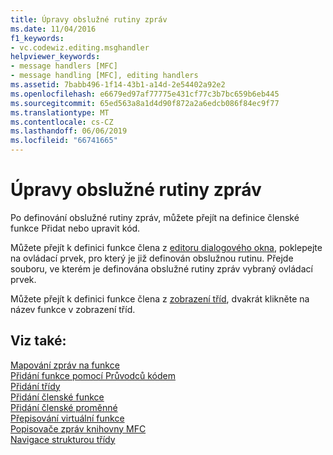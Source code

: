```yaml
---
title: Úpravy obslužné rutiny zpráv
ms.date: 11/04/2016
f1_keywords:
- vc.codewiz.editing.msghandler
helpviewer_keywords:
- message handlers [MFC]
- message handling [MFC], editing handlers
ms.assetid: 7babb496-1f14-43b1-a14d-2e54402a92e2
ms.openlocfilehash: e6679ed97af77775e431cf77c3b7bc659b6eb445
ms.sourcegitcommit: 65ed563a8a1d4d90f872a2a6edcb086f84ec9f77
ms.translationtype: MT
ms.contentlocale: cs-CZ
ms.lasthandoff: 06/06/2019
ms.locfileid: "66741665"
---
```

# <a name="editing-a-message-handler"></a>Úpravy obslužné rutiny zpráv

Po definování obslužné rutiny zpráv, můžete přejít na definice členské funkce Přidat nebo upravit kód.

Můžete přejít k definici funkce člena z [editoru dialogového okna](../../windows/dialog-editor.md), poklepejte na ovládací prvek, pro který je již definován obslužnou rutinu. Přejde souboru, ve kterém je definována obslužné rutiny zpráv vybraný ovládací prvek.

Můžete přejít k definici funkce člena z [zobrazení tříd](/visualstudio/ide/viewing-the-structure-of-code), dvakrát klikněte na název funkce v zobrazení tříd.

## <a name="see-also"></a>Viz také:

[Mapování zpráv na funkce](../../mfc/reference/mapping-messages-to-functions.md)<br/>
[Přidání funkce pomocí Průvodců kódem](../../ide/adding-functionality-with-code-wizards-cpp.md)<br/>
[Přidání třídy](../../ide/adding-a-class-visual-cpp.md)<br/>
[Přidání členské funkce](../../ide/adding-a-member-function-visual-cpp.md)<br/>
[Přidání členské proměnné](../../ide/adding-a-member-variable-visual-cpp.md)<br/>
[Přepisování virtuální funkce](../../ide/overriding-a-virtual-function-visual-cpp.md)<br/>
[Popisovače zpráv knihovny MFC](../../mfc/reference/adding-an-mfc-message-handler.md)<br/>
[Navigace strukturou třídy](../../ide/navigate-code-cpp.md)
